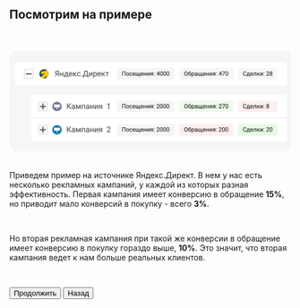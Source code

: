 ## Посмотрим на примере

<br>
<br>

<img src="6ScreenImage.png" alt="" width="100%" height="180px"/>

<br>
<br>

Приведем пример на источнике Яндекс.Директ. В нем у нас есть несколько рекламных кампаний, у каждой из которых разная эффективность. Первая кампания имеет конверсию в обращение __15%__, но приводит мало конверсий в покупку - всего __3%__.

<br>

Но вторая рекламная кампания при такой же конверсии в обращение имеет конверсию в покупку гораздо выше, __10%__. Это значит, что вторая кампания ведет к нам больше реальных клиентов.

<br>

<button b_to="/calltracking/7Screen.md" b_type="fill" b_theme="primary">Продолжить</button>
<button b_to="/calltracking/5Screen.md" b_type="outline" b_theme="secondary">Назад</button>